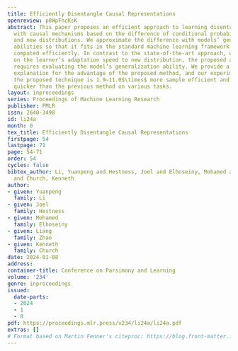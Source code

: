 ```yaml
---
title: Efficiently Disentangle Causal Representations
openreview: p8WpFhcKsK
abstract: This paper proposes an efficient approach to learning disentangled representations
  with causal mechanisms based on the difference of conditional probabilities in original
  and new distributions. We approximate the difference with models’ generalization
  abilities so that it fits in the standard machine learning framework and can be
  computed efficiently. In contrast to the state-of-the-art approach, which relies
  on the learner’s adaptation speed to new distribution, the proposed approach only
  requires evaluating the model’s generalization ability. We provide a theoretical
  explanation for the advantage of the proposed method, and our experiments show that
  the proposed technique is 1.9–11.0$\times$ more sample efficient and 9.4–32.4$\times$
  quicker than the previous method on various tasks.
layout: inproceedings
series: Proceedings of Machine Learning Research
publisher: PMLR
issn: 2640-3498
id: li24a
month: 0
tex_title: Efficiently Disentangle Causal Representations
firstpage: 54
lastpage: 71
page: 54-71
order: 54
cycles: false
bibtex_author: Li, Yuanpeng and Hestness, Joel and Elhoseiny, Mohamed and Zhao, Liang
  and Church, Kenneth
author:
- given: Yuanpeng
  family: Li
- given: Joel
  family: Hestness
- given: Mohamed
  family: Elhoseiny
- given: Liang
  family: Zhao
- given: Kenneth
  family: Church
date: 2024-01-08
address:
container-title: Conference on Parsimony and Learning
volume: '234'
genre: inproceedings
issued:
  date-parts:
  - 2024
  - 1
  - 8
pdf: https://proceedings.mlr.press/v234/li24a/li24a.pdf
extras: []
# Format based on Martin Fenner's citeproc: https://blog.front-matter.io/posts/citeproc-yaml-for-bibliographies/
---
```

